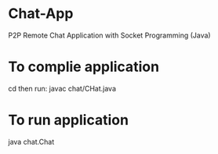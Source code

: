 # Chat-App
P2P Remote Chat Application with Socket Programming (Java)

# To complie application
cd <to src directory> then run: javac chat/CHat.java

# To run application
java chat.Chat <Port Number>
